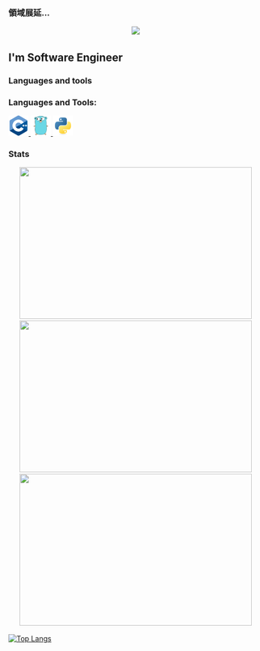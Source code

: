 ### 領域展延...

<p align="center">
  <!-- <img width="460" height="300" src="https://github.com/mellgit/mellgit/blob/main/assets/sukuna.gif"> -->
  <img  src="https://github.com/mellgit/mellgit/blob/main/assets/sukuna.gif">
</p>

## I'm Software Engineer

### Languages and tools

<!-- ![Python](https://img.shields.io/badge/-Python-2D283E?style=for-the-badge&logo=python) -->
<!-- ![Go](https://img.shields.io/badge/-Golang-2D283E?style=for-the-badge&logo=go) -->
<!-- ![C++](https://img.shields.io/badge/-C++-2D283E?style=for-the-badge&logo=C%2b%2b) -->

<h3 align="left">Languages and Tools:</h3>
<p align="left"> <a href="https://www.w3schools.com/cpp/" target="_blank" rel="noreferrer"> <img src="https://raw.githubusercontent.com/devicons/devicon/master/icons/cplusplus/cplusplus-original.svg" alt="cplusplus" width="40" height="40"/> </a> 
<a href="https://golang.org" target="_blank" rel="noreferrer"> <img src="https://raw.githubusercontent.com/devicons/devicon/master/icons/go/go-original.svg" alt="go" width="40" height="40"/> </a> 
<a href="https://www.python.org" target="_blank" rel="noreferrer"> <img src="https://raw.githubusercontent.com/devicons/devicon/master/icons/python/python-original.svg" alt="python" width="40" height="40"/> </a> </p>

### Stats

<p align="center">
  <img width="460" height="300" src="https://github.r2v.ch/codewars?user=mellgit&theme=gradient_purple_dark_by_level&hide_clan=true&top_languages=true">
  <img width="460" height="300" src="https://leetcard.jacoblin.cool/mellgit?animation=true">
  <img width="460" height="300" src="https://github-readme-stats.vercel.app/api?username=mellgit&show_icons=true">
</p>

[![Top Langs](https://github-readme-stats.vercel.app/api/top-langs/?username=mellgit)](https://github.com/anuraghazra/github-readme-stats)
